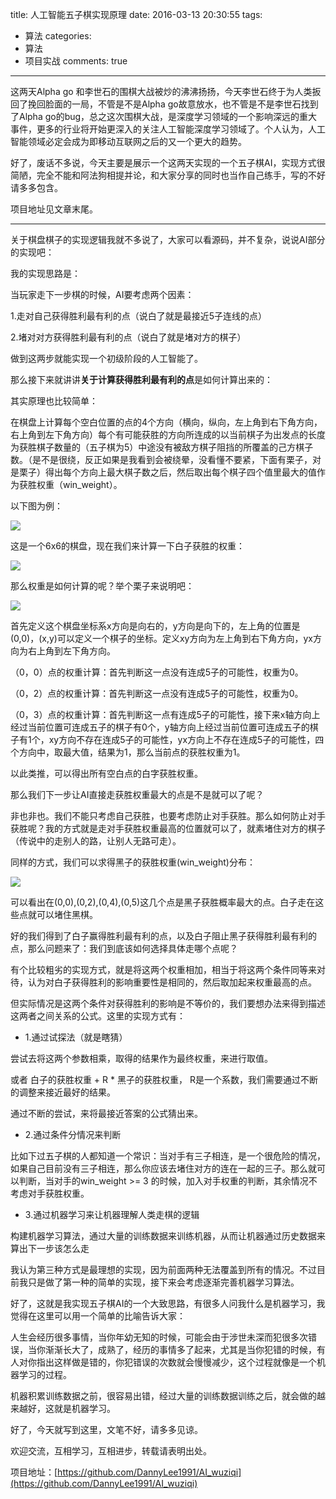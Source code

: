title: 人工智能五子棋实现原理
date: 2016-03-13 20:30:55
tags:
  - 算法
categories:
  - 算法
  - 项目实战
comments: true
---

这两天Alpha go 和李世石的围棋大战被炒的沸沸扬扬，今天李世石终于为人类扳回了挽回脸面的一局，不管是不是Alpha go故意放水，也不管是不是李世石找到了Alpha go的bug，总之这次围棋大战，是深度学习领域的一个影响深远的重大事件，更多的行业将开始更深入的关注人工智能深度学习领域了。个人认为，人工智能领域必定会成为即移动互联网之后的又一个更大的趋势。

好了，废话不多说，今天主要是展示一个这两天实现的一个五子棋AI，实现方式很简陋，完全不能和阿法狗相提并论，和大家分享的同时也当作自己练手，写的不好请多多包含。

项目地址见文章末尾。

---

关于棋盘棋子的实现逻辑我就不多说了，大家可以看源码，并不复杂，说说AI部分的实现吧：

我的实现思路是：

当玩家走下一步棋的时候，AI要考虑两个因素：

1.走对自己获得胜利最有利的点（说白了就是最接近5子连线的点）

2.堵对对方获得胜利最有利的点（说白了就是堵对方的棋子）

做到这两步就能实现一个初级阶段的人工智能了。

那么接下来就讲讲**关于计算获得胜利最有利的点**是如何计算出来的：

其实原理也比较简单：

在棋盘上计算每个空白位置的点的4个方向（横向，纵向，左上角到右下角方向，右上角到左下角方向）每个有可能获胜的方向所连成的以当前棋子为出发点的长度为获胜棋子数量的（五子棋为5）中途没有被敌方棋子阻挡的所覆盖的己方棋子数。（是不是很绕，反正如果是我看到会被绕晕，没看懂不要紧，下面有栗子，对是栗子）得出每个方向上最大棋子数之后，然后取出每个棋子四个值里最大的值作为获胜权重（win_weight）。

以下图为例：

![](/img/ai_01_01.png)

这是一个6x6的棋盘，现在我们来计算一下白子获胜的权重：

![](/img/ai_01_02.png)

那么权重是如何计算的呢？举个栗子来说明吧：

![](/img/ai_01_04.png)

首先定义这个棋盘坐标系x方向是向右的，y方向是向下的，左上角的位置是(0,0)，(x,y)可以定义一个棋子的坐标。定义xy方向为左上角到右下角方向，yx方向为右上角到左下角方向。

（0，0）点的权重计算：首先判断这一点没有连成5子的可能性，权重为0。

（0，2）点的权重计算：首先判断这一点没有连成5子的可能性，权重为0。

（0，3）点的权重计算：首先判断这一点有连成5子的可能性，接下来x轴方向上经过当前位置可连成五子的棋子有0个，y轴方向上经过当前位置可连成五子的棋子有1个，xy方向不存在连成5子的可能性，yx方向上不存在连成5子的可能性，四个方向中，取最大值，结果为1，那么当前点的获胜权重为1。

以此类推，可以得出所有空白点的白字获胜权重。

那么我们下一步让AI直接走获胜权重最大的点是不是就可以了呢？

非也非也。我们不能只考虑自己获胜，也要考虑防止对手获胜。那么如何防止对手获胜呢？我的方式就是走对手获胜权重最高的位置就可以了，就素堵住对方的棋子（传说中的走别人的路，让别人无路可走）。

同样的方式，我们可以求得黑子的获胜权重(win_weight)分布：

![](/img/ai_01_03.png)

可以看出在(0,0),(0,2),(0,4),(0,5)这几个点是黑子获胜概率最大的点。白子走在这些点就可以堵住黑棋。

好的我们得到了白子赢得胜利最有利的点，以及白子阻止黑子获得胜利最有利的点，那么问题来了：我们到底该如何选择具体走哪个点呢？

有个比较粗劣的实现方式，就是将这两个权重相加，相当于将这两个条件同等来对待，认为对白子获得胜利的影响重要性是相同的，然后取加起来权重最高的点。

但实际情况是这两个条件对获得胜利的影响是不等价的，我们要想办法来得到描述这两者之间关系的公式。这里的实现方式有：

- 1.通过试探法（就是瞎猜）
	
尝试去将这两个参数相乘，取得的结果作为最终权重，来进行取值。

或者 白子的获胜权重 + R * 黑子的获胜权重， R是一个系数，我们需要通过不断的调整来接近最好的结果。

通过不断的尝试，来将最接近答案的公式猜出来。

- 2.通过条件分情况来判断

比如下过五子棋的人都知道一个常识：当对手有三子相连，是一个很危险的情况，如果自己目前没有三子相连，那么你应该去堵住对方的连在一起的三子。那么就可以判断，当对手的win_weight >= 3 的时候，加入对手权重的判断，其余情况不考虑对手获胜权重。

- 3.通过机器学习来让机器理解人类走棋的逻辑

构建机器学习算法，通过大量的训练数据来训练机器，从而让机器通过历史数据来算出下一步该怎么走

我认为第三种方式是最理想的实现，因为前面两种无法覆盖到所有的情况。不过目前我只是做了第一种的简单的实现，接下来会考虑逐渐完善机器学习算法。

好了，这就是我实现五子棋AI的一个大致思路，有很多人问我什么是机器学习，我觉得在这里可以用一个简单的比喻告诉大家：

人生会经历很多事情，当你年幼无知的时候，可能会由于涉世未深而犯很多次错误，当你渐渐长大了，成熟了，经历的事情多了起来，尤其是当你犯错的时候，有人对你指出这样做是错的，你犯错误的次数就会慢慢减少，这个过程就像是一个机器学习的过程。

机器积累训练数据之前，很容易出错，经过大量的训练数据训练之后，就会做的越来越好，这就是机器学习。

好了，今天就写到这里，文笔不好，请多多见谅。

欢迎交流，互相学习，互相进步，转载请表明出处。

项目地址：[https://github.com/DannyLee1991/AI_wuziqi](https://github.com/DannyLee1991/AI_wuziqi)
